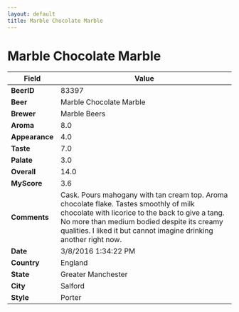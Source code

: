 ```yaml
---
layout: default
title: Marble Chocolate Marble
---
```


# Marble Chocolate Marble

| Field         | Value     |
|---------------|-----------|
| **BeerID** | 83397 |
| **Beer** | Marble Chocolate Marble |
| **Brewer** | Marble Beers |
| **Aroma** | 8.0 |
| **Appearance** | 4.0 |
| **Taste** | 7.0 |
| **Palate** | 3.0 |
| **Overall** | 14.0 |
| **MyScore** | 3.6 |
| **Comments** | Cask. Pours mahogany with tan cream top. Aroma chocolate flake. Tastes smoothly of milk chocolate with licorice to the back to give a tang. No more than medium bodied despite its creamy qualities. I liked it but cannot imagine drinking another right now. |
| **Date** | 3/8/2016 1:34:22 PM |
| **Country** | England |
| **State** | Greater Manchester |
| **City** | Salford |
| **Style** | Porter |

